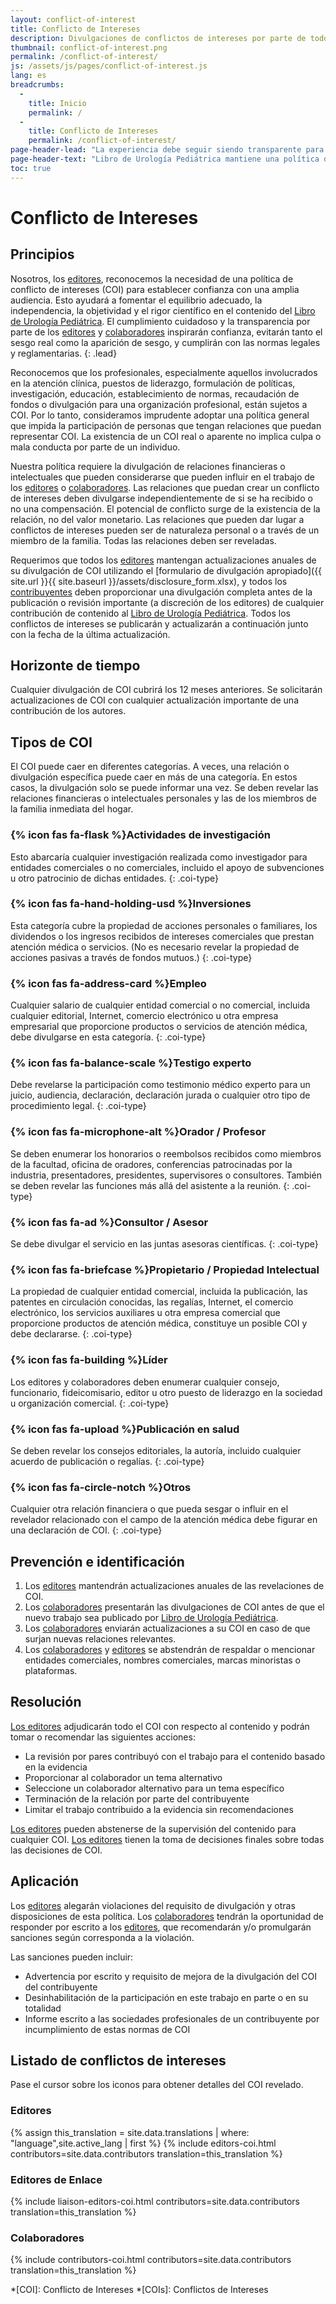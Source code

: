 ```yaml
---
layout: conflict-of-interest
title: Conflicto de Intereses
description: Divulgaciones de conflictos de intereses por parte de todos los editores y colaboradores.
thumbnail: conflict-of-interest.png
permalink: /conflict-of-interest/
js: /assets/js/pages/conflict-of-interest.js
lang: es
breadcrumbs:
  - 
    title: Inicio
    permalink: /
  - 
    title: Conflicto de Intereses
    permalink: /conflict-of-interest/
page-header-lead: "La experiencia debe seguir siendo transparente para los intereses comerciales y financieros para evitar el sesgo."
page-header-text: "Libro de Urología Pediátrica mantiene una política de divulgación universal de los conflictos de intereses para todos los editores y colaboradores y se niega a evitar cualquier mención o aprobación de productos comerciales o marcas."
toc: true
---
```


# Conflicto de Intereses

## Principios

Nosotros, los [editores](/editors/), reconocemos la necesidad de una política de conflicto de intereses (COI) para establecer confianza con una amplia audiencia. Esto ayudará a fomentar el equilibrio adecuado, la independencia, la objetividad y el rigor científico en el contenido del [Libro de Urología Pediátrica](/). El cumplimiento cuidadoso y la transparencia por parte de los [editores](/editors/) y [colaboradores](/contributors/) inspirarán confianza, evitarán tanto el sesgo real como la aparición de sesgo, y cumplirán con las normas legales y reglamentarias.
{: .lead}

Reconocemos que los profesionales, especialmente aquellos involucrados en la atención clínica, puestos de liderazgo, formulación de políticas, investigación, educación, establecimiento de normas, recaudación de fondos o divulgación para una organización profesional, están sujetos a COI. Por lo tanto, consideramos imprudente adoptar una política general que impida la participación de personas que tengan relaciones que puedan representar COI. La existencia de un COI real o aparente no implica culpa o mala conducta por parte de un individuo.

Nuestra política requiere la divulgación de relaciones financieras o intelectuales que pueden considerarse que pueden influir en el trabajo de los [editores](/editors/) o [colaboradores](/contributors/). Las relaciones que puedan crear un conflicto de intereses deben divulgarse independientemente de si se ha recibido o no una compensación. El potencial de conflicto surge de la existencia de la relación, no del valor monetario. Las relaciones que pueden dar lugar a conflictos de intereses pueden ser de naturaleza personal o a través de un miembro de la familia. Todas las relaciones deben ser reveladas.

Requerimos que todos los [editores](/editors/) mantengan actualizaciones anuales de su divulgación de COI utilizando el [formulario de divulgación apropiado]({{ site.url }}{{ site.baseurl }}/assets/disclosure_form.xlsx), y todos los [contribuyentes](/contributors/) deben proporcionar una divulgación completa antes de la publicación o revisión importante (a discreción de los editores) de cualquier contribución de contenido al [Libro de Urología Pediátrica](/). Todos los conflictos de intereses se publicarán y actualizarán a continuación junto con la fecha de la última actualización.

## Horizonte de tiempo

Cualquier divulgación de COI cubrirá los 12 meses anteriores. Se solicitarán actualizaciones de COI con cualquier actualización importante de una contribución de los autores.

## Tipos de COI

El COI puede caer en diferentes categorías. A veces, una relación o divulgación específica puede caer en más de una categoría. En estos casos, la divulgación solo se puede informar una vez. Se deben revelar las relaciones financieras o intelectuales personales y las de los miembros de la familia inmediata del hogar.

### {% icon fas fa-flask %}Actividades de investigación

Esto abarcaría cualquier investigación realizada como investigador para entidades comerciales o no comerciales, incluido el apoyo de subvenciones u otro patrocinio de dichas entidades.
{: .coi-type}

### {% icon fas fa-hand-holding-usd %}Inversiones

Esta categoría cubre la propiedad de acciones personales o familiares, los dividendos o los ingresos recibidos de intereses comerciales que prestan atención médica o servicios. (No es necesario revelar la propiedad de acciones pasivas a través de fondos mutuos.)
{: .coi-type}

### {% icon fas fa-address-card %}Empleo

Cualquier salario de cualquier entidad comercial o no comercial, incluida cualquier editorial, Internet, comercio electrónico u otra empresa empresarial que proporcione productos o servicios de atención médica, debe divulgarse en esta categoría.
{: .coi-type}

### {% icon fas fa-balance-scale %}Testigo experto

Debe revelarse la participación como testimonio médico experto para un juicio, audiencia, declaración, declaración jurada o cualquier otro tipo de procedimiento legal.
{: .coi-type}

### {% icon fas fa-microphone-alt %}Orador / Profesor

Se deben enumerar los honorarios o reembolsos recibidos como miembros de la facultad, oficina de oradores, conferencias patrocinadas por la industria, presentadores, presidentes, supervisores o consultores. También se deben revelar las funciones más allá del asistente a la reunión.
{: .coi-type}

### {% icon fas fa-ad %}Consultor / Asesor

Se debe divulgar el servicio en las juntas asesoras científicas.
{: .coi-type}

### {% icon fas fa-briefcase %}Propietario / Propiedad Intelectual

La propiedad de cualquier entidad comercial, incluida la publicación, las patentes en circulación conocidas, las regalías, Internet, el comercio electrónico, los servicios auxiliares u otra empresa comercial que proporcione productos de atención médica, constituye un posible COI y debe declararse.
{: .coi-type}

### {% icon fas fa-building %}Líder

Los editores y colaboradores deben enumerar cualquier consejo, funcionario, fideicomisario, editor u otro puesto de liderazgo en la sociedad u organización comercial.
{: .coi-type}

### {% icon fas fa-upload %}Publicación en salud

Se deben revelar los consejos editoriales, la autoría, incluido cualquier acuerdo de publicación o regalías.
{: .coi-type}

### {% icon fas fa-circle-notch %}Otros

Cualquier otra relación financiera o que pueda sesgar o influir en el revelador relacionado con el campo de la atención médica debe figurar en una declaración de COI.
{: .coi-type}

## Prevención e identificación

1. Los [editores](/editors/) mantendrán actualizaciones anuales de las revelaciones de COI.
2. Los [colaboradores](/contributors/) presentarán las divulgaciones de COI antes de que el nuevo trabajo sea publicado por [Libro de Urología Pediátrica](/).
3. Los [colaboradores](/contributors/) enviarán actualizaciones a su COI en caso de que surjan nuevas relaciones relevantes.
4. Los [colaboradores](/contributors/) y [editores](/editors/) se abstendrán de respaldar o mencionar entidades comerciales, nombres comerciales, marcas minoristas o plataformas.

## Resolución

[Los editores](/editors/) adjudicarán todo el COI con respecto al contenido y podrán tomar o recomendar las siguientes acciones:

- La revisión por pares contribuyó con el trabajo para el contenido basado en la evidencia
- Proporcionar al colaborador un tema alternativo
- Seleccione un colaborador alternativo para un tema específico
- Terminación de la relación por parte del contribuyente
- Limitar el trabajo contribuido a la evidencia sin recomendaciones

[Los editores](/editors/) pueden abstenerse de la supervisión del contenido para cualquier COI. [Los editores](/editors/) tienen la toma de decisiones finales sobre todas las decisiones de COI.

## Aplicación

Los [editores](/editors/) alegarán violaciones del requisito de divulgación y otras disposiciones de esta política. Los [colaboradores](/contributors/) tendrán la oportunidad de responder por escrito a los [editores](/editors/), que recomendarán y/o promulgarán sanciones según corresponda a la violación.

Las sanciones pueden incluir:

- Advertencia por escrito y requisito de mejora de la divulgación del COI del contribuyente
- Desinhabilitación de la participación en este trabajo en parte o en su totalidad
- Informe escrito a las sociedades profesionales de un contribuyente por incumplimiento de estas normas de COI

## Listado de conflictos de intereses

Pase el cursor sobre los iconos para obtener detalles del COI revelado.

### Editores

{% assign this_translation = site.data.translations | where: "language",site.active_lang | first %}
{% include editors-coi.html contributors=site.data.contributors translation=this_translation %}

### Editores de Enlace

{% include liaison-editors-coi.html contributors=site.data.contributors translation=this_translation %}

### Colaboradores

{% include contributors-coi.html contributors=site.data.contributors translation=this_translation %}

*[COI]: Conflicto de Intereses
*[COIs]: Conflictos de Intereses